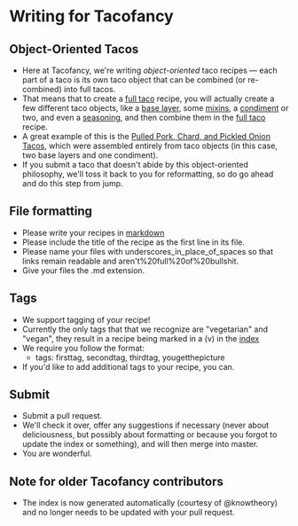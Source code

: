 Writing for Tacofancy
====================

Object-Oriented Tacos
--------------------
* Here at Tacofancy, we're writing _object-oriented_ taco recipes — each part of a taco is its own taco object that can be combined (or re-combined) into full tacos.
* That means that to create a [full taco](/full_tacos) recipe, you will actually create a few different taco objects, like a [base layer](/base_layers), some [mixins](/mixins), a [condiment](/condiments) or two, and even a [seasoning](/seasonings), and then combine them in the [full taco](/full_tacos) recipe.
* A great example of this is the [Pulled Pork, Chard, and Pickled Onion Tacos](/full_tacos/pork_chard_onion.md), which were assembled entirely from taco objects (in this case, two base layers and one condiment).
* If you submit a taco that doesn't abide by this object-oriented philosophy, we'll toss it back to you for reformatting, so do go ahead and do this step from jump.

File formatting
--------------
* Please write your recipes in [markdown](http://daringfireball.net/projects/markdown/basics)
* Please include the title of the recipe as the first line in its file.
* Please name your files with underscores_in_place_of_spaces so that links remain readable and aren't%20full%20of%20bullshit.
* Give your files the .md extension.

Tags
----
* We support tagging of your recipe!
* Currently the only tags that that we recognize are "vegetarian" and "vegan", they result in a recipe being marked in a (v) in the [index](/INDEX.md)
* We require you follow the format:
  * tags: firsttag, secondtag, thirdtag, yougetthepicture
* If you'd like to add additional tags to your recipe, you can.

Submit
------
* Submit a pull request.
* We'll check it over, offer any suggestions if necessary (never about deliciousness, but possibly about formatting or because you forgot to update the index or something), and will then merge into master.
* You are wonderful.

Note for older Tacofancy contributors
-------------------------------------
* The index is now generated automatically (courtesy of @knowtheory) and no longer needs to be updated with your pull request.
